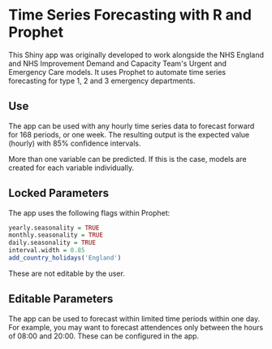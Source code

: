 # Time Series Forecasting with R and Prophet

This Shiny app was originally developed to work alongside the NHS England and NHS Improvement Demand and Capacity Team's Urgent and Emergency Care models. It uses Prophet to automate time series forecasting for type 1, 2 and 3 emergency departments.

## Use

The app can be used with any hourly time series data to forecast forward for 168 periods, or one week. The resulting output is the expected value (hourly) with 85% confidence intervals.

More than one variable can be predicted. If this is the case, models are created for each variable individually. 

## Locked Parameters

The app uses the following flags within Prophet:

```r
yearly.seasonality = TRUE
monthly.seasonality = TRUE
daily.seasonality = TRUE
interval.width = 0.85
add_country_holidays('England')
```

These are not editable by the user.

## Editable Parameters

The app can be used to forecast within limited time periods within one day. For example, you may want to forecast attendences only between the hours of 08:00 and 20:00. These can be configured in the app.
